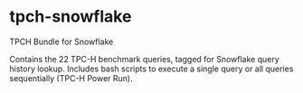 # tpch-snowflake
TPCH Bundle for Snowflake

Contains the 22 TPC-H benchmark queries, tagged for Snowflake query history lookup.
Includes bash scripts to execute a single query or all queries sequentially (TPC-H Power Run).
